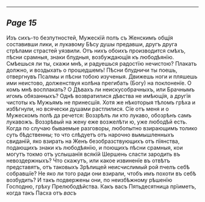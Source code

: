 

---
*Page 15*
---

Изъ сихъ-то безпутностей, Мужескїй полъ съ Женскимъ общїя составивши лики, и лукавому Бѣсу душы предавши, другъ друга стрѣлами страстей уязвили. Отъ нихъ обоихъ производится смѣхъ, пѣсни срамныя, знаки блудныя, возбуждающїя къ любодѣянїю. Смѣешься ли ты, скажи мнѣ, и радуешься радостїю нечистою? Плакать должно, и воздыхать о прошедшемъ! Пѣсни блудничи ты поешь, отвергнувъ Псалмы и пѣсни тобою изученыя. Движешь ноги и пляшешь ими неистово, долженствуя колѣна прегибать (Богу) на поклоненїе. О комъ мнѣ восплакать? О Дѣвахъ ли неискусобрачныхъ, или Брачнымъ игомъ обязанныхъ? Однѣ возвратилися дѣвства не имѣющїя, а другїя чистоты къ Мужьямъ не принесшїя. Хотя же нѣкоторыя тѣломъ грѣха и избѣгнули, но всячески душами растлилися. Сїе отъ меня и о Мужескомъ полѣ да речется: Воззрѣлъ ли кто лукаво, обозрѣнъ самъ лукавожъ. Воззрѣвый на жену еже возжелѣти ю, уже любодѣй есть. Когда по случаю бываемые разговоры, любопытно взирающимъ толико суть бѣдственны; то что слѣдуетъ отъ нарочно вымышленныхъ свиданїй, яко взирать на Женъ безобразствующихъ отъ пїянства, подающихъ знаки къ любодѣянїю, и поющихъ пѣсни срамныя, кои могутъ токмо отъ услышанїя всякїй Шершень сласти зародить въ невоздержныхъ? Что скажутъ, или какое извиненїе въ отвѣтъ представятъ, отъ таковыхъ Зрѣлищей неисчислимый рой пчелъ себѣ собравшїе? Не яко ли того ради они взирали, чтобъ имъ похоти въ себѣ возбудить? И такъ подвержены они, по неизбѣжному рѣшенїю Господню, грѣху Прелюбодѣйства. Какъ васъ Пятьдесятница прїиметъ, когда такъ Пасха отъ
*васъ*